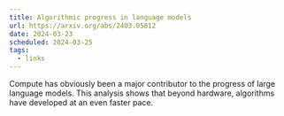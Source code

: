 ```yaml
---
title: Algorithmic progress in language models
url: https://arxiv.org/abs/2403.05812
date: 2024-03-23
scheduled: 2024-03-25
tags:
  - links
---
```


Compute has obviously been a major contributor to the progress of large language models. This analysis shows that beyond hardware, algorithms have developed at an even faster pace.
